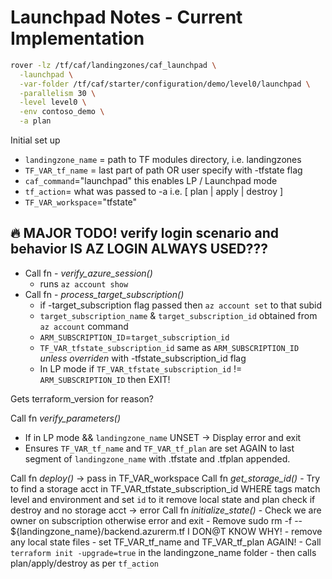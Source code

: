 # Launchpad Notes - Current Implementation

```bash
rover -lz /tf/caf/landingzones/caf_launchpad \
  -launchpad \
  -var-folder /tf/caf/starter/configuration/demo/level0/launchpad \
  -parallelism 30 \
  -level level0 \
  -env contoso_demo \
  -a plan
```

Initial set up
  - `landingzone_name` = path to TF modules directory, i.e. landingzones
  - `TF_VAR_tf_name` = last part of path OR user specify with -tfstate flag
  - `caf_command`="launchpad" this enables LP / Launchpad mode
  - `tf_action`= what was passed to -a i.e. [ plan | apply | destroy ]
  - `TF_VAR_workspace`="tfstate"
  
## 🔥 MAJOR TODO! verify login scenario and behavior IS AZ LOGIN ALWAYS USED???

- Call fn - *verify_azure_session()*
  - runs `az account show`
- Call fn - *process_target_subscription()*
  - if -target_subscription flag passed then `az account set` to that subid
  - `target_subscription_name` & `target_subscription_id` obtained from `az account` command
  - `ARM_SUBSCRIPTION_ID`=`target_subscription_id`
  - `TF_VAR_tfstate_subscription_id` same as `ARM_SUBSCRIPTION_ID` *unless overriden* with -tfstate_subscription_id flag
  - In LP mode if `TF_VAR_tfstate_subscription_id` != `ARM_SUBSCRIPTION_ID` then EXIT!

Gets terraform_version  for reason?

Call fn *verify_parameters()*
  - If in LP mode && `landingzone_name` UNSET -> Display error and exit
  - Ensures `TF_VAR_tf_name` and `TF_VAR_tf_plan` are set AGAIN to last segment of `landingzone_name` with .tfstate and .tfplan appended.

Call fn *deploy()* -> pass in TF_VAR_workspace
  Call fn *get_storage_id()*
    - Try to find a storage acct in TF_VAR_tfstate_subscription_id WHERE tags match level and environment and set `id` to it
  remove local state and plan
  check if destroy and no storage acct -> error
  Call fn *initialize_state()*
    - Check we are owner on subscription otherwise error and exit
    - Remove sudo rm -f -- ${landingzone_name}/backend.azurerm.tf I DON@T KNOW WHY!
    - remove any local state files
    - set TF_VAR_tf_name and TF_VAR_tf_plan AGAIN!
    - Call `terraform init -upgrade=true` in the landingzone_name folder
    - then calls plan/apply/destroy as per `tf_action`